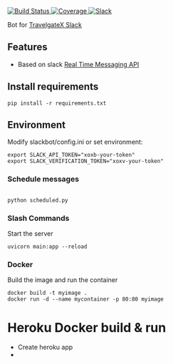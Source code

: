 <p>
<a href="https://travis-ci.org/travelgateX/slack-botx" target="_blank">
    <img src="https://travis-ci.org/travelgateX/slack-botx.svg?branch=master" alt="Build Status">
</a>
<a href="https://codecov.io/gh/travelgateX/slack-botx" target="_blank">
    <img src="https://codecov.io/gh/travelgateX/slack-botx/branch/master/graph/badge.svg" alt="Coverage">
</a>
<a href="https://slack.travelgatex.com" target="_blank">
    <img src="https://slack.travelgatex.com/badge.svg" alt="Slack">
</a>
</p>


Bot for [TravelgateX Slack](https://travelgatex.slack.com) 

## Features

* Based on slack [Real Time Messaging API](https://api.slack.com/rtm)

## Install requirements
```
pip install -r requirements.txt
```

## Environment
Modify slackbot/config.ini or set environment:

```
export SLACK_API_TOKEN="xoxb-your-token"
export SLACK_VERIFICATION_TOKEN="xoxv-your-token"
```

### Schedule messages

```

python scheduled.py

```

### Slash Commands
Start the server
```
uvicorn main:app --reload
```

### Docker
Build the image and run the container
```
docker build -t myimage .
docker run -d --name mycontainer -p 80:80 myimage
```

# Heroku Docker build & run
- Create heroku app
- 